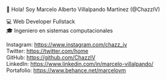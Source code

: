 👋 Hola! Soy Marcelo Alberto Villalpando Martínez (@ChazzIV)

💻 Web Developer Fullstack <br>
🎓 Ingeniero en sistemas computacionales  <br>

   Instagram:  https://www.instagram.com/chazz_iv  <br>
     Twitter:  https://twitter.com/home  <br>
      GitHub:  https://github.com/ChazzIV  <br>
    LinkedIn:  https://www.linkedin.com/in/marcelo-villalpando/  <br>
  Portafolio:  https://www.behance.net/marcelovm  <br>

